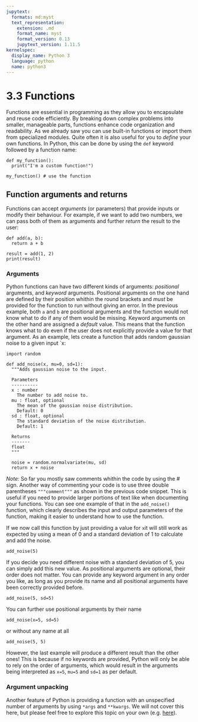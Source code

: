 ```yaml
---
jupytext:
  formats: md:myst
  text_representation:
    extension: .md
    format_name: myst
    format_version: 0.13
    jupytext_version: 1.11.5
kernelspec:
  display_name: Python 3
  language: python
  name: python3
---
```


# 3.3 Functions

Functions are essential in programming as they allow you to encapsulate and reuse code efficiently. By breaking down complex problems into smaller, manageable parts, functions enhance code organization and readability. As we already saw you can use built-in functions or import them from specialized modules. Quite often it is also useful for you to *define* your own functions. In Python, this can be done by using the `def` keyword followed by a function name:

```{code-cell}
def my_function():
  print("I'm a custom function!")

my_function() # use the function
```

## Function arguments and returns

Functions can accept *arguments* (or parameters) that provide inputs or modify their behaviour. For example, if we want to add two numbers, we can pass both of them as arguments and further *return* the result to the user:

```{code-cell}
def add(a, b):
  return a + b

result = add(1, 2)
print(result)
```

### Arguments

Python functions can have two different kinds of arguments: *positional* arguments, and *keyword* arguments. Positional arguments on the one hand are defined by their position whithin the round brackets and *must* be provided for the function to run without giving an error. In the previous example, both `a` and `b` are positional arguments and the function would not know what to do if any of them would be missing. Keyword arguments on the other hand are assigned a *default* value. This means that the function knows what to do even if the user does not explicitly provide a value for that argument. As an example, lets create a function that adds random gaussian noise to a given input `x:

```{code-cell}
import random

def add_noise(x, mu=0, sd=1):
  """Adds gaussian noise to the input.

  Parameters
  ----------
  x : number
    The number to add noise to.
  mu : float, optional
    The mean of the gaussian noise distribution.
    Default: 0
  sd : float, optional
    The standard deviation of the noise distribution.
    Default: 1

  Returns
  -------
  float
  """

  noise = random.normalvariate(mu, sd)
  return x + noise
```

*Note:* So far you mostly saw comments whithin the code by using the # sign. Another way of commenting your code is to use three double parentheses `"""comment"""` as shown in the previous code snippet. This is useful if you need to provide larger portions of text like when documenting your functions. You can see one example of that in the `add_noise()` function, which clearly describes the input and output parameters of the function, making it easier to understand how to use the function.

If we now call this function by just providing a value for `x`it will still work as expected by using a mean of 0 and a standard deviation of 1 to calculate and add the noise.

```{code-cell}
add_noise(5)
```

If you decide you need different noise with a standard deviation of 5, you can simply add this new value. As positional arguments are optional, their order does not matter. You can provide any keyword argument in any order you like, as long as you provide its name and all positional arguments have been correctly provided before.

```{code-cell}
add_noise(5, sd=5)
```

You can further use positional arguments by their name

```{code-cell}
add_noise(x=5, sd=5)
```

or without any name at all

```{code-cell}
add_noise(5, 5)
```

However, the last example will produce a different result than the other ones! This is because if no keywords are provided, Python will only be able to rely on the order of arguments, which would result in the arguments being interpreted as `x=5`, `mu=5` and `sd=1` as per default.

### Argument unpacking

Another feature of Python is providing a function with an unspecified number of arguments by using `*args` and `**kwargs`. We will not cover this here, but please feel free to explore this topic on your own (e.g. [here](https://book.pythontips.com/en/latest/args_and_kwargs.html)).
